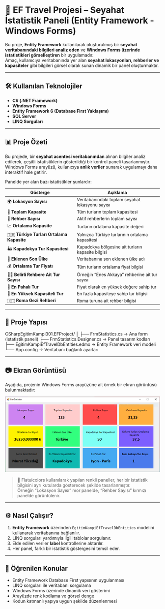 # 🧭 EF Travel Projesi – Seyahat İstatistik Paneli (Entity Framework - Windows Forms)

Bu proje, **Entity Framework** kullanılarak oluşturulmuş bir **seyahat veritabanındaki bilgileri analiz eden** ve **Windows Forms üzerinde istatistikleri görselleştiren** bir uygulamadır.  
Amaç, kullanıcıya veritabanında yer alan **seyahat lokasyonları, rehberler ve kapasiteler** gibi bilgileri görsel olarak sunan dinamik bir panel oluşturmaktır.

---

## 🛠️ Kullanılan Teknolojiler

- **C# (.NET Framework)**
- **Windows Forms**
- **Entity Framework 6 (Database First Yaklaşımı)**
- **SQL Server**
- **LINQ Sorguları**

---

## 📊 Proje Özeti

Bu projede, bir **seyahat acentesi veritabanından** alınan bilgiler analiz edilerek, çeşitli istatistiklerin gösterildiği bir kontrol paneli tasarlanmıştır.  
Windows Forms arayüzü, kullanıcıya **anlık veriler** sunarak uygulamayı daha interaktif hale getirir.

Panelde yer alan bazı istatistikler şunlardır:

| Gösterge | Açıklama |
|-----------|-----------|
| 🌍 **Lokasyon Sayısı** | Veritabanındaki toplam seyahat lokasyonu sayısı |
| 👥 **Toplam Kapasite** | Tüm turların toplam kapasitesi |
| 🧭 **Rehber Sayısı** | Aktif rehberlerin toplam sayısı |
| 📈 **Ortalama Kapasite** | Turların ortalama kapasite değeri |
| 🇹🇷 **Türkiye Turları Ortalama Kapasite** | Yalnızca Türkiye turlarının ortalama kapasitesi |
| 🏜️ **Kapadokya Tur Kapasitesi** | Kapadokya bölgesine ait turların kapasite bilgisi |
| 🏁 **Eklenen Son Ülke** | Veritabanına son eklenen ülke adı |
| 💰 **Ortalama Tur Fiyatı** | Tüm turların ortalama fiyat bilgisi |
| 🧑‍💼 **Belirli Rehbere Ait Tur Sayısı** | Örneğin “Enes Akkaya” rehberine ait tur sayısı |
| 💸 **En Pahalı Tur** | Fiyat olarak en yüksek değere sahip tur |
| 🚌 **En Yüksek Kapasiteli Tur** | En fazla kapasiteye sahip tur bilgisi |
| 🇮🇹 **Roma Gezi Rehberi** | Roma turuna ait rehber bilgisi |

---

## 🧩 Proje Yapısı

CSharpEgitimKampi301.EFProject/
│
├── FrmStatistics.cs → Ana form (istatistik paneli)
├── FrmStatistics.Designer.cs → Panel tasarım kodları
├── EgitimKampiEfTravelDbEntities.edmx → Entity Framework veri modeli
└── App.config → Veritabanı bağlantı ayarları

---

## 📷 Ekran Görüntüsü

Aşağıda, projenin Windows Forms arayüzüne ait örnek bir ekran görüntüsü bulunmaktadır:

![Seyahat İstatistik Paneli](FrmStatistics.PNG)

> 🎨 Flatuicolors kullanılarak yapılan renkli paneller, her bir istatistik bilgisini ayrı kutularda gösterecek şekilde tasarlanmıştır.  
> Örneğin “Lokasyon Sayısı” mor panelde, “Rehber Sayısı” kırmızı panelde görüntülenir.

---

## ⚙️ Nasıl Çalışır?

1. **Entity Framework** üzerinden `EgitimKampiEfTravelDbEntities` modelini kullanarak veritabanına bağlanılır.  
2. LINQ sorguları yardımıyla ilgili tablolar sorgulanır.  
3. Elde edilen veriler **label** kontrollerine aktarılır.  
4. Her panel, farklı bir istatistik göstergesini temsil eder.

---

## 🎯 Öğrenilen Konular

- Entity Framework Database First yapısının uygulanması  
- LINQ sorguları ile veritabanı sorgulama  
- Windows Forms üzerinde dinamik veri gösterimi  
- Arayüzde renk kodlama ve görsel denge  
- Kodun katmanlı yapıya uygun şekilde düzenlenmesi  

